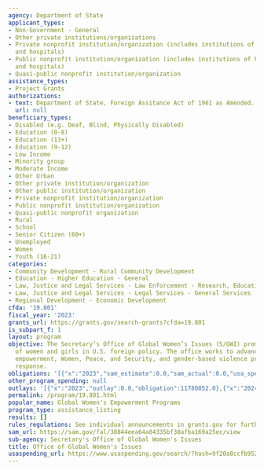 ```yaml
---
agency: Department of State
applicant_types:
- Non-Government - General
- Other private institutions/organizations
- Private nonprofit institution/organization (includes institutions of higher education
  and hospitals)
- Public nonprofit institution/organization (includes institutions of higher education
  and hospitals)
- Quasi-public nonprofit institution/organization
assistance_types:
- Project Grants
authorizations:
- text: Department of State, Foreign Assitance Act of 1961 as Amended.
  url: null
beneficiary_types:
- Disabled (e.g. Deaf, Blind, Physically Disabled)
- Education (0-8)
- Education (13+)
- Education (9-12)
- Low Income
- Minority group
- Moderate Income
- Other Urban
- Other private institution/organization
- Other public institution/organization
- Private nonprofit institution/organization
- Public nonprofit institution/organization
- Quasi-public nonprofit organization
- Rural
- School
- Senior Citizen (60+)
- Unemployed
- Women
- Youth (16-21)
categories:
- Community Development - Rural Community Development
- Education - Higher Education - General
- Law, Justice and Legal Services - Law Enforcement - Research, Education, Training
- Law, Justice and Legal Services - Legal Services - General Services
- Regional Development - Economic Development
cfda: '19.801'
fiscal_year: '2023'
grants_url: https://grants.gov/search-grants?cfda=19.801
is_subpart_f: 1
layout: program
objective: The Secretary’s Office of Global Women’s Issues (S/GWI) promotes the empowerment
  of women and girls in U.S. foreign policy. The office works to advance women's economic
  empowerment, Women, Peace, and Security, and gender-based violence prevention and
  response.
obligations: '[{"x":"2023","sam_estimate":0.0,"sam_actual":0.0,"usa_spending_actual":14320832.0},{"x":"2024","sam_estimate":0.0,"sam_actual":0.0,"usa_spending_actual":11112392.76},{"x":"2025","sam_estimate":0.0,"sam_actual":0.0,"usa_spending_actual":0.0}]'
other_program_spending: null
outlays: '[{"x":"2023","outlay":0.0,"obligation":11780852.0},{"x":"2024","outlay":0.0,"obligation":1480019.0},{"x":"2025","outlay":0.0,"obligation":0.0}]'
permalink: /program/19.801.html
popular_name: Global Women's Empowerment Programs
program_type: assistance_listing
results: []
rules_regulations: See individual announcements in grants.gov for further information
sam_url: https://sam.gov/fal/38844eea64a84335bf38afba169a25ec/view
sub-agency: Secretary's Office of Global Women's Issues
title: Office of Global Women's Issues
usaspending_url: https://www.usaspending.gov/search/?hash=9f20a8ccfb9527e5aa585c5036ef9702
---
```

